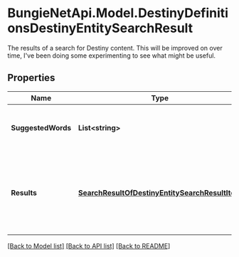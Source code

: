 # BungieNetApi.Model.DestinyDefinitionsDestinyEntitySearchResult
The results of a search for Destiny content. This will be improved on over time, I've been doing some experimenting to see what might be useful.
## Properties

Name | Type | Description | Notes
------------ | ------------- | ------------- | -------------
**SuggestedWords** | **List&lt;string&gt;** | A list of suggested words that might make for better search results, based on the text searched for. | [optional] 
**Results** | [**SearchResultOfDestinyEntitySearchResultItem**](SearchResultOfDestinyEntitySearchResultItem.md) | The items found that are matches/near matches for the searched-for term, sorted by something vaguely resembling \&quot;relevance\&quot;. Hopefully this will get better in the future. | [optional] 

[[Back to Model list]](../README.md#documentation-for-models) [[Back to API list]](../README.md#documentation-for-api-endpoints) [[Back to README]](../README.md)

